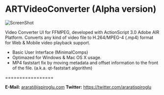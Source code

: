 ARTVideoConverter (Alpha version)
=================

![ScreenShot](https://raw.github.com/araratispiroglu/ARTVideoConverter/master/screenshot.png)

Video Converter UI for FFMPEG, developed with ActionScript 3.0 Adobe AIR Platform. Converts any kind of video file to H.264/MPEG-4 (.mp4) format for Web & Mobile video playback support.

- Basic User Interface (MinimalComps)
- Optimazed for Windows & Mac OS X usage.
- MP4 faststart fix by moving metadata and offset information to the front of the file. (a.k.a. qt-faststart algorithm)

=================

**E-Mail:** ararat@ispiroglu.com
**Twitter:** https://twitter.com/araratispiroglu